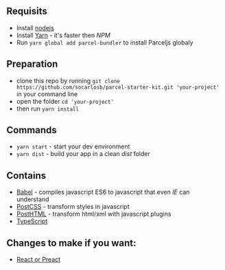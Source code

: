 ## Requisits
- Install [nodejs](https://nodejs.org/en/)
- Install [Yarn](https://yarnpkg.com/lang/en/) - it's faster then *NPM*
- Run `yarn global add parcel-bundler` to install Parceljs globaly

## Preparation
- clone this repo by running `git clone https://github.com/socarlosb/parcel-starter-kit.git 'your-project'` in your command line
- open the folder `cd 'your-project'`
- then run `yarn install`

## Commands
- `yarn start` - start your dev environment
- `yarn dist` - build your app in a clean *dist* folder

## Contains
- [Babel](https://babeljs.io/) - compiles javascript ES6 to javascript that even *IE* can understand
- [PostCSS](http://postcss.org/) - transform styles in javascript
- [PostHTML](https://github.com/posthtml/posthtml) - transform html/xml with javascript plugins
- [TypeScript](https://www.typescriptlang.org/)

## Changes to make if you want:
- [React or Preact](https://en.parceljs.org/recipes.html)

